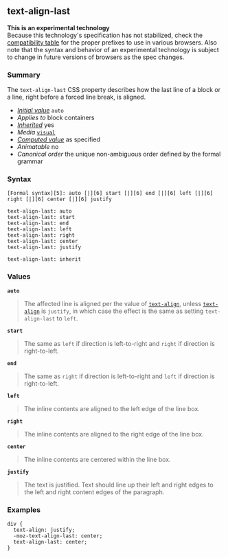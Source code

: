## text-align-last

**This is an experimental technology**  
Because this technology's specification has not stabilized, check the [compatibility table][0] for the proper prefixes to use in various browsers. Also note that the syntax and behavior of an experimental technology is subject to change in future versions of browsers as the spec changes.

### Summary

The `text-align-last` CSS property describes how the last line of a block or a line, right before a forced line break, is aligned.

* _[Initial value][1]_ `auto` 
* _Applies to_ block containers 
* _[Inherited][2]_ yes 
* _Media_ [`visual`][3] 
* _[Computed value][4]_ as specified 
* _Animatable_ no 
* _Canonical order_ the unique non-ambiguous order defined by the formal grammar

### Syntax

    [Formal syntax][5]: auto [|][6] start [|][6] end [|][6] left [|][6] right [|][6] center [|][6] justify

    text-align-last: auto
    text-align-last: start
    text-align-last: end
    text-align-last: left
    text-align-last: right
    text-align-last: center
    text-align-last: justify
    
    text-align-last: inherit
    

### Values

**`auto`**

> The affected line is aligned per the value of [`text-align`][7], unless [`text-align`][7] is `justify`, in which case the effect is the same as setting `text-align-last` to `left`.

**`start`**

> The same as `left` if direction is left-to-right and `right` if direction is right-to-left.

**`end`**

> The same as `right` if direction is left-to-right and `left` if direction is right-to-left.

**`left`**

> The inline contents are aligned to the left edge of the line box.

**`right`**

> The inline contents are aligned to the right edge of the line box.

**`center`**

> The inline contents are centered within the line box.

**`justify`**

> The text is justified. Text should line up their left and right edges to the left and right content edges of the paragraph.

### Examples

    div {
      text-align: justify;
      -moz-text-align-last: center;
      text-align-last: center;
    }
    



[0]: #Browser_compatibility
[1]: https://developer.mozilla.org/en/docs/CSS/initial_value
[2]: https://developer.mozilla.org/en/docs/CSS/inheritance
[3]: https://developer.mozilla.org/en/docs/CSS/@media#Media_groups
[4]: https://developer.mozilla.org/en/docs/CSS/computed_value
[5]: https://developer.mozilla.org/en/docs/CSS/Value_definition_syntax "CSS/Value_definition_syntax"
[6]: https://developer.mozilla.org/en/docs/CSS/Value_definition_syntax#Single_bar "Single bar: the two entities are optional, but exactly one must be present."
[7]: https://developer.mozilla.org/en/docs/Web/CSS/text-align "The text-align CSS property describes how inline content like text is aligned in its parent block element. text-align does not control the alignment of block elements itself, only their inline content."